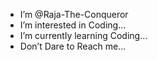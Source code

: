 -  I’m @Raja-The-Conqueror
-  I’m interested in Coding...
-  I’m currently learning Coding...
-  Don’t Dare to Reach me...

<!---
Raja-The-Conqueror/Raja-The-Conqueror is a ✨ special ✨ repository because its `README.md` (this file) appears on your GitHub profile.
You can click the Preview link to take a look at your changes.
--->
